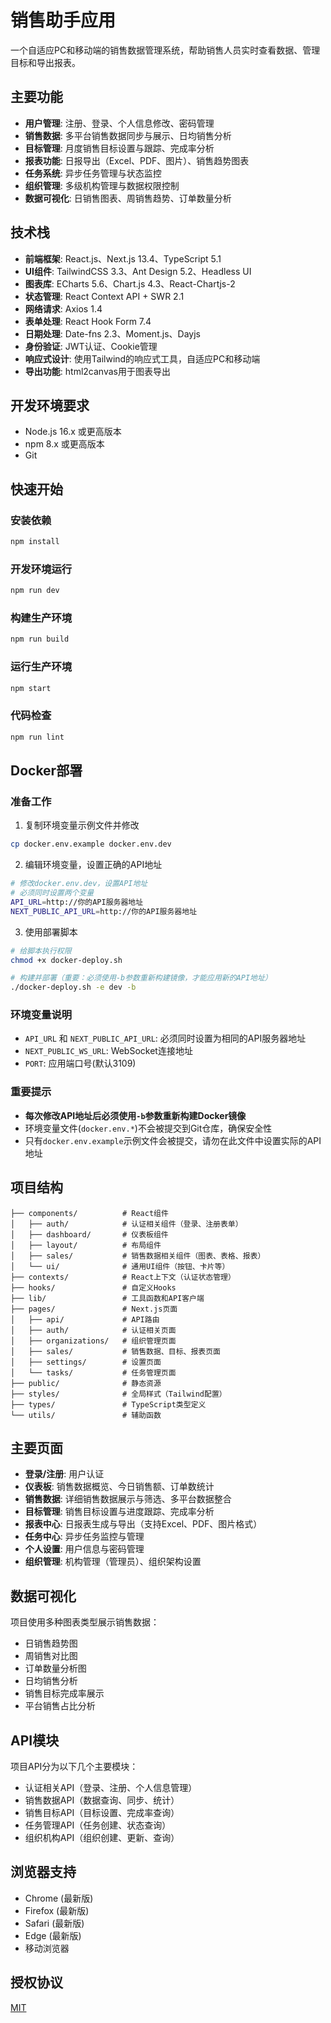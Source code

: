 # 销售助手应用

一个自适应PC和移动端的销售数据管理系统，帮助销售人员实时查看数据、管理目标和导出报表。

## 主要功能

- **用户管理**: 注册、登录、个人信息修改、密码管理
- **销售数据**: 多平台销售数据同步与展示、日均销售分析
- **目标管理**: 月度销售目标设置与跟踪、完成率分析
- **报表功能**: 日报导出（Excel、PDF、图片）、销售趋势图表
- **任务系统**: 异步任务管理与状态监控
- **组织管理**: 多级机构管理与数据权限控制
- **数据可视化**: 日销售图表、周销售趋势、订单数量分析

## 技术栈

- **前端框架**: React.js、Next.js 13.4、TypeScript 5.1
- **UI组件**: TailwindCSS 3.3、Ant Design 5.2、Headless UI
- **图表库**: ECharts 5.6、Chart.js 4.3、React-Chartjs-2
- **状态管理**: React Context API + SWR 2.1
- **网络请求**: Axios 1.4
- **表单处理**: React Hook Form 7.4
- **日期处理**: Date-fns 2.3、Moment.js、Dayjs
- **身份验证**: JWT认证、Cookie管理
- **响应式设计**: 使用Tailwind的响应式工具，自适应PC和移动端
- **导出功能**: html2canvas用于图表导出

## 开发环境要求

- Node.js 16.x 或更高版本
- npm 8.x 或更高版本
- Git

## 快速开始

### 安装依赖

```bash
npm install
```

### 开发环境运行

```bash
npm run dev
```

### 构建生产环境

```bash
npm run build
```

### 运行生产环境

```bash
npm start
```

### 代码检查

```bash
npm run lint
```

## Docker部署

### 准备工作

1. 复制环境变量示例文件并修改
```bash
cp docker.env.example docker.env.dev
```

2. 编辑环境变量，设置正确的API地址
```bash
# 修改docker.env.dev，设置API地址
# 必须同时设置两个变量
API_URL=http://你的API服务器地址
NEXT_PUBLIC_API_URL=http://你的API服务器地址
```

3. 使用部署脚本
```bash
# 给脚本执行权限
chmod +x docker-deploy.sh

# 构建并部署（重要：必须使用-b参数重新构建镜像，才能应用新的API地址）
./docker-deploy.sh -e dev -b
```

### 环境变量说明

- `API_URL` 和 `NEXT_PUBLIC_API_URL`: 必须同时设置为相同的API服务器地址
- `NEXT_PUBLIC_WS_URL`: WebSocket连接地址
- `PORT`: 应用端口号(默认3109)

### 重要提示

- **每次修改API地址后必须使用`-b`参数重新构建Docker镜像**
- 环境变量文件(`docker.env.*`)不会被提交到Git仓库，确保安全性
- 只有`docker.env.example`示例文件会被提交，请勿在此文件中设置实际的API地址

## 项目结构

```
├── components/          # React组件
│   ├── auth/            # 认证相关组件（登录、注册表单）
│   ├── dashboard/       # 仪表板组件
│   ├── layout/          # 布局组件
│   ├── sales/           # 销售数据相关组件（图表、表格、报表）
│   └── ui/              # 通用UI组件（按钮、卡片等）
├── contexts/            # React上下文（认证状态管理）
├── hooks/               # 自定义Hooks
├── lib/                 # 工具函数和API客户端
├── pages/               # Next.js页面
│   ├── api/             # API路由
│   ├── auth/            # 认证相关页面
│   ├── organizations/   # 组织管理页面
│   ├── sales/           # 销售数据、目标、报表页面
│   ├── settings/        # 设置页面
│   └── tasks/           # 任务管理页面
├── public/              # 静态资源
├── styles/              # 全局样式（Tailwind配置）
├── types/               # TypeScript类型定义
└── utils/               # 辅助函数
```

## 主要页面

- **登录/注册**: 用户认证
- **仪表板**: 销售数据概览、今日销售额、订单数统计
- **销售数据**: 详细销售数据展示与筛选、多平台数据整合
- **目标管理**: 销售目标设置与进度跟踪、完成率分析
- **报表中心**: 日报表生成与导出（支持Excel、PDF、图片格式）
- **任务中心**: 异步任务监控与管理
- **个人设置**: 用户信息与密码管理
- **组织管理**: 机构管理（管理员）、组织架构设置

## 数据可视化

项目使用多种图表类型展示销售数据：
- 日销售趋势图
- 周销售对比图
- 订单数量分析图
- 日均销售分析
- 销售目标完成率展示
- 平台销售占比分析

## API模块

项目API分为以下几个主要模块：
- 认证相关API（登录、注册、个人信息管理）
- 销售数据API（数据查询、同步、统计）
- 销售目标API（目标设置、完成率查询）
- 任务管理API（任务创建、状态查询）
- 组织机构API（组织创建、更新、查询）

## 浏览器支持

- Chrome (最新版)
- Firefox (最新版)
- Safari (最新版)
- Edge (最新版)
- 移动浏览器

## 授权协议

[MIT](LICENSE) 
